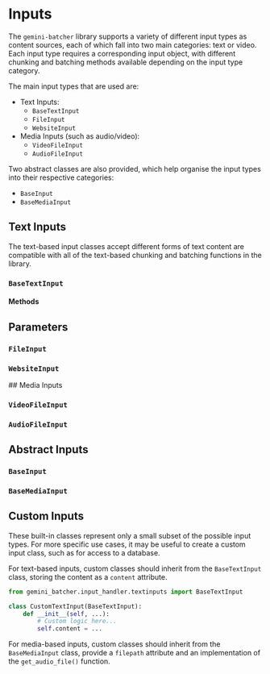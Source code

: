 # Inputs

The `gemini-batcher` library supports a variety of different input types as content sources, each of which fall into two main categories: text or video. Each input type requires a corresponding input object, with different chunking and batching methods available depending on the input type category.

The main input types that are used are:
- Text Inputs:
    - `BaseTextInput`
    - `FileInput`
    - `WebsiteInput`
- Media Inputs (such as audio/video):
    - `VideoFileInput`
    - `AudioFileInput`

Two abstract classes are also provided, which help organise the input types into their respective categories:
- `BaseInput`
- `BaseMediaInput`

## Text Inputs

The text-based input classes accept different forms of text content are compatible with all of the text-based chunking and batching functions in the library.

### `BaseTextInput`

#### Methods


## Parameters




### `FileInput`

### `WebsiteInput`

## Media Inputs

### `VideoFileInput`

### `AudioFileInput`

## Abstract Inputs

### `BaseInput`

### `BaseMediaInput`

## Custom Inputs

These built-in classes represent only a small subset of the possible input types. For more specific use cases, it may be useful to create a custom input class, such as for access to a database.

For text-based inputs, custom classes should inherit from the `BaseTextInput` class, storing the content as a `content` attribute.

```python
from gemini_batcher.input_handler.textinputs import BaseTextInput

class CustomTextInput(BaseTextInput):
    def __init__(self, ...):
        # Custom logic here...
        self.content = ...
```

For media-based inputs, custom classes should inherit from the `BaseMediaInput` class, provide a `filepath` attribute and an implementation of the `get_audio_file()` function.